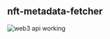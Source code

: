 ## nft-metadata-fetcher


![web3 api working](https://github.com/user-attachments/assets/ff2724a5-0a05-4b5e-a986-88ed1fb464de)
